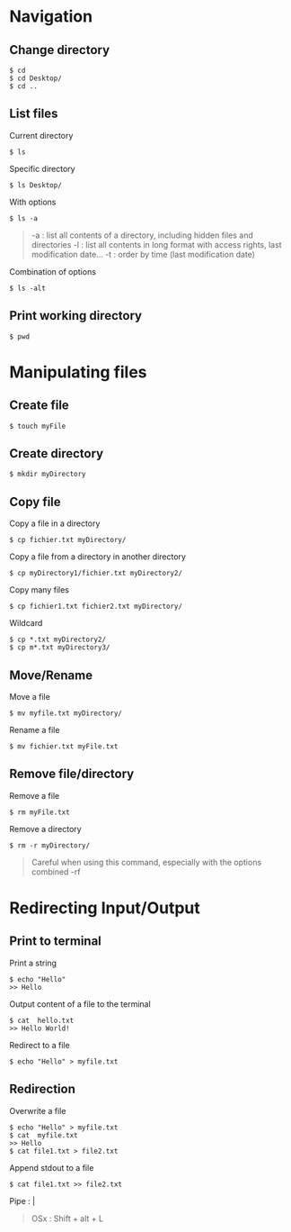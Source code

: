 
# Navigation
## Change directory
```shell
$ cd 
$ cd Desktop/
$ cd ..
```
## List files 
Current directory
```shell 
$ ls
```
Specific directory 
```shell 
$ ls Desktop/
```
With options
```shell
$ ls -a
```
> -a : list all contents of a directory, including hidden files and directories
> -l : list all contents in long format with access rights, last modification date...
> -t : order by time (last modification date)

Combination of options 
```shell
$ ls -alt
```
## Print working directory
```shell
$ pwd
```

# Manipulating files
## Create file
```shell
$ touch myFile
```
## Create directory
```shell
$ mkdir myDirectory
```
## Copy file
Copy a file in a directory
```shell
$ cp fichier.txt myDirectory/
```
Copy a file from a directory in another directory
```shell
$ cp myDirectory1/fichier.txt myDirectory2/
```
Copy many files 
```shell
$ cp fichier1.txt fichier2.txt myDirectory/
```
Wildcard
```shell
$ cp *.txt myDirectory2/
$ cp m*.txt myDirectory3/
```
## Move/Rename
Move a file 
```shell
$ mv myfile.txt myDirectory/
```
Rename a file
```shell
$ mv fichier.txt myFile.txt
```

## Remove file/directory
Remove a file 
```shell
$ rm myFile.txt
```
Remove a directory 
```shell
$ rm -r myDirectory/
```  

> Careful when using this command, especially with the options combined -rf

# Redirecting Input/Output

## Print to terminal
Print a string
```shell
$ echo "Hello"
>> Hello
``` 
Output content of a file to the terminal 
```shell
$ cat  hello.txt
>> Hello World!
``` 
Redirect to a file 
```shell
$ echo "Hello" > myfile.txt
``` 
## Redirection
Overwrite a file
```shell
$ echo "Hello" > myfile.txt
$ cat  myfile.txt
>> Hello
$ cat file1.txt > file2.txt
``` 

Append stdout to a file
```shell
$ cat file1.txt >> file2.txt
```  

Pipe : | 

> OSx : Shift + alt + L

<!--stackedit_data:
eyJoaXN0b3J5IjpbMTI5NDE2NDI5MywxNDE0Nzg1NzgyLC0xNT
UyNjY5Mzk0LC00NzgyOTQ4NDMsLTEzMTEwMTgzNTZdfQ==
-->